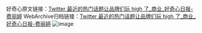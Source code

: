 好奇心原文链接：[Twitter 最近的热门话题让品牌们玩 high 了_商业_好奇心日报-费丽婷](https://www.qdaily.com/articles/5231.html)
WebArchive归档链接：[Twitter 最近的热门话题让品牌们玩 high 了_商业_好奇心日报-费丽婷](http://web.archive.org/web/20190623164241/https://www.qdaily.com/articles/5231.html)
![image](http://ww3.sinaimg.cn/large/007d5XDply1g3wgqa6j3aj30u048ue59)